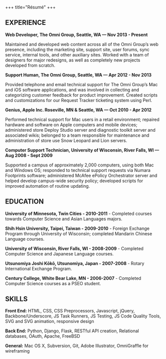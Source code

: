 +++
title="Résumé"
+++
## EXPERIENCE

**Web Developer, The Omni Group, Seattle, WA — Nov 2013 - Present**  

Maintained and developed web content across all of the Omni Group’s web presence, including the marketing site, support site, user forums, sync service, internal tools, and other auxiliary sites. Worked with a team of designers for major redesigns, as well as completely new projects developed from scratch.  

**Support Human,  The Omni Group, Seattle, WA — Apr 2012 - Nov 2013**  

Provided telephone and email technical support for The Omni Group’s Mac and iOS software applications, and was involved in collecting and categorizing customer feedback for product improvement. Created scripts and customizations for our Request Tracker ticketing system using Perl.  

**Genius,  Apple Inc. Roseville, MN & Seattle, WA — Oct 2010 - Apr 2012**  

Performed technical support for Mac users in a retail environment; repaired hardware and software on Apple computers and mobile devices; administered store Deploy Studio server and diagnostic toolkit server and associated wikis; belonged to a team responsible for maintenance and administration of store use Snow Leopard and Lion servers.  

**Computer Support Technician, University of Wisconsin, River Falls, WI — Aug 2008 - Sept 2009**  

Supported a campus of approximately 2,000 computers, using both Mac and Windows OS; responded to technical support requests via Numara Footprints software; administered McAfee ePolicy Orchestrator server and helped develop campus-wide security policy;  developed scripts for improved automation of routine updating.

## EDUCATION

**University of Minnesota, Twin Cities - 2010-2011** - Completed courses towards Computer Science and Asian Languages majors.

**Shih Hsin University, Taipei, Taiwan - 2009-2010** - Foreign Exchange Program through University of Wisconsin; completed Mandarin Chinese Language courses.

**University of Wisconsin, River Falls, WI - 2008-2009** - Completed Computer Science and Japanese Language courses.

**Utsunomiya Joshi Kōkō, Utsunomiya, Japan - 2007-2008** - Rotary International Exchange Program.

**Century College, White Bear Lake, MN - 2006-2007** - Completed Computer Science courses as a PSEO student.

## SKILLS

**Front End:**
	HTML, CSS, CSS Preprocessors, Javascript, jQuery, Backbone/Underscore, JS 		Task Runners, JS Testing, JS Code Quality Tools, SVG and SVG 				animation, responsive design

**Back End:**
	Python, Django, Flask, RESTful API creation, Relational databases, OAuth, 		Apache, FreeBSD

**General:**
	Mac OS X, Subversion, Git, Adobe Illustrator, OmniGraffle for wireframing
